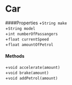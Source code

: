 Car
=
####Properties
+`String make`
<br>
+`String model`
<br>
+`int numberOfPassangers`
<br>
+`float currentSpeed`
<br>
+`float amountOfPetrol`
<br>
#### Methods
+`void accelerate(amount)`
<br>
+`void brake(amount)`
<br>
+`void addPetrol(amount)`